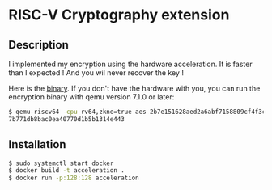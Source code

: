 # RISC-V Cryptography extension

## Description
I implemented my encryption using the hardware acceleration. It is faster than I expected ! And you wil never recover the key !

Here is the [binary](challenge/aes). If you don't have the hardware with you, you can run the encryption binary with qemu version 7.1.0 or later:

```bash
$ qemu-riscv64 -cpu rv64,zkne=true aes 2b7e151628aed2a6abf7158809cf4f3c 6bc1bee22e409f96e93d7e117393172a
7b771db8bac0ea40770d1b5b1314e443
```

## Installation

```bash
$ sudo systemctl start docker
$ docker build -t acceleration .
$ docker run -p:128:128 acceleration
```
